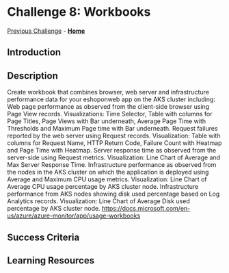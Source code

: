 # Challenge 8: Workbooks

[Previous Challenge](./07-Dashboard-And-Analytics.md) - **[Home](../README.md)**

## Introduction

## Description

Create workbook that combines browser, web server and infrastructure performance data for your eshoponweb app on the AKS cluster including:
Web page performance as observed from the client-side browser using Page View records.
Visualizations: Time Selector, Table with columns for Page Titles, Page Views with Bar underneath, Average Page Time with Thresholds and Maximum Page time with Bar underneath.
Request failures reported by the web server using Request records.
Visualization: Table with columns for Request Name, HTTP Return Code, Failure Count with Heatmap and Page Time with Heatmap.
Server response time as observed from the server-side using Request metrics.
Visualization: Line Chart of Average and Max Server Response Time.
Infrastructure performance as observed from the nodes in the AKS cluster on which the application is deployed using Average and Maximum CPU usage metrics.
Visualization: Line Chart of Average CPU usage percentage by AKS cluster node.
Infrastructure performance from AKS nodes showing disk used percentage based on Log Analytics records.
Visualization: Line Chart of Average Disk used percentage by AKS cluster node.
https://docs.microsoft.com/en-us/azure/azure-monitor/app/usage-workbooks

## Success Criteria

## Learning Resources
